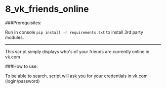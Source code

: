 # 8_vk_friends_online

###Prerequisites:

Run in console `pip install -r requirements.txt` to install 3rd party modules.

---

This script simply displays who's of your friends are currently online in vk.com

###How to use:

To be able to search, script will ask you for your credentials in vk.com (login/password)
